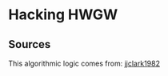 # Hacking HWGW

## Sources
This algorithmic logic comes from:
[jjclark1982](https://github.com/jjclark1982/bitburner-scripts/blob/07be8b6e742c8fac5f60f1461e19385eefb36dd2/batch/README.md)